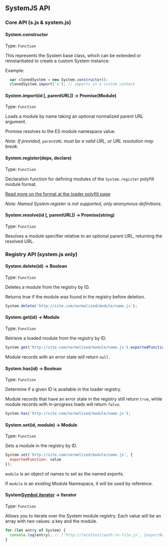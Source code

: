 ## SystemJS API

### Core API (s.js & system.js)

#### System.constructor
Type: `Function`

This represents the System base class, which can be extended or reinstantiated to create a custom System instance.

Example:

```js
  var clonedSystem = new System.constructor();
  clonedSystem.import('x'); // imports in a custom context
```

#### System.import(id [, parentURL]) -> Promise(Module)
Type: `Function`

Loads a module by name taking an optional normalized parent URL argument.

Promise resolves to the ES module namespace value.

_Note: If provided, `parentURL` must be a valid URL, or URL resolution may break._

#### System.register(deps, declare)
Type: `Function`

Declaration function for defining modules of the `System.register` polyfill module format.

[Read more on the format at the loader polyfill page](system-register.md)

_Note: Named System.register is not supported, only anonymous definitions._

#### System.resolve(id [, parentURL]) -> Promise(string)
Type: `Function`

Resolves a module specifier relative to an optional parent URL, returning the resolved URL.

### Registry API (system.js only)

#### System.delete(id) -> Boolean
Type: `Function`

Deletes a module from the registry by ID.

Returns true if the module was found in the registry before deletion.

```js
System.delete('http://site.com/normalized/module/name.js');
```

#### System.get(id) -> Module
Type: `Function`

Retrieve a loaded module from the registry by ID.

```js
System.get('http://site.com/normalized/module/name.js').exportedFunction();
```

Module records with an error state will return `null`.

#### System.has(id) -> Boolean
Type: `Function`

Determine if a given ID is available in the loader registry.

Module records that have an error state in the registry still return `true`,
while module records with in-progress loads will return `false`.

```js
System.has('http://site.com/normalized/module/name.js');
```

#### System.set(id, module) -> Module
Type: `Function`

Sets a module in the registry by ID.

```js
System.set('http://site.com/normalized/module/name.js', {
  exportedFunction: value
});
```

`module` is an object of names to set as the named exports.

If `module` is an existing Module Namespace, it will be used by reference.

#### System[Symbol.iterator]() -> Iterator
Type: `Function`

Allows you to iterate over the System module registry. Each value will be an array with two values: a key and the module.

```js
for (let entry of System) {
  console.log(entry); // ['http://localhost/path-to-file.js', {exportName: 'exportedValue'}]
}
```